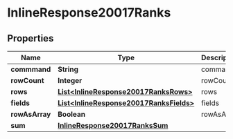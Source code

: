 
# InlineResponse20017Ranks

## Properties
Name | Type | Description | Notes
------------ | ------------- | ------------- | -------------
**commmand** | **String** | command |  [optional]
**rowCount** | **Integer** | rowCount |  [optional]
**rows** | [**List&lt;InlineResponse20017RanksRows&gt;**](InlineResponse20017RanksRows.md) | rows |  [optional]
**fields** | [**List&lt;InlineResponse20017RanksFields&gt;**](InlineResponse20017RanksFields.md) | fields |  [optional]
**rowAsArray** | **Boolean** | rowAsArray |  [optional]
**sum** | [**InlineResponse20017RanksSum**](InlineResponse20017RanksSum.md) |  |  [optional]



